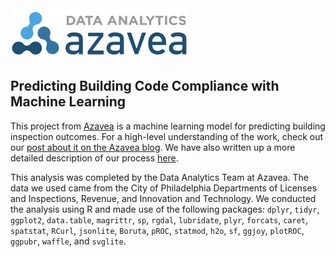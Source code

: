 <img class="logo" src="docs/images/2015_03_31_DataAnalytics_Logo.svg">

## Predicting Building Code Compliance with Machine Learning

This project from [Azavea](https://www.azavea.com/) is a machine learning model for predicting building inspection outcomes. For a high-level understanding of the work, check out our [post about it on the Azavea blog](https://www.azavea.com/blog/2017/09/15/building-inspection-prediction/). We have also written up a more detailed description of our process [here](https://azavea.github.io/building-inspection-prediction/index.html).

This analysis was completed by the Data Analytics Team at Azavea. The data we used came from the City of Philadelphia Departments of Licenses and Inspections, Revenue, and Innovation and Technology. We conducted the analysis using R and made use of the following packages: `dplyr`, `tidyr`, `ggplot2`, `data.table`, `magrittr`, `sp`, `rgdal`, `lubridate`, `plyr`, `forcats`, `caret`, `spatstat`, `RCurl`, `jsonlite`, `Boruta`, `pROC`, `statmod`, `h2o`, `sf`, `ggjoy`, `plotROC`, `ggpubr`, `waffle`, and `svglite`.
